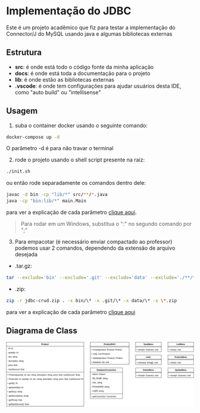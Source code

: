 # Implementação do JDBC

Este é um projeto acadêmico que fiz para testar a implementação do Connector/J do MySQL usando java e algumas bibliotecas externas

## Estrutura

- **src**: é onde está todo o código fonte da minha aplicação
- **docs**: é onde está toda a documentação para o projeto
- **lib**: é onde estão as bibliotecas externas
- **.vscode**: é onde tem configurações para ajudar usuários desta IDE, como "auto build" ou "intellisense"

## Usagem
1. suba o container docker usando o seguinte comando:

```bash
docker-compose up -d
```

O parâmetro -d é para não travar o terminal

2. rode o projeto usando o shell script presente na raiz:

```bash
./init.sh
```

ou então rode separadamente os comandos dentro dele:

```bash
javac -d bin -cp "lib/*" src/**/*.java
java -cp "bin:lib/*" main.Main
```

para ver a explicação de cada parâmetro [clique aqui](/docs/ComandoInit.md).

> Para rodar em um Windows, substitua o ":" no segundo comando por ";"

3. Para empacotar (é necessário enviar compactado ao professor) podemos usar 2 comandos, dependendo da extensão de arquivo desejada

- .tar.gz:

```bash
tar --exclude='bin' --exclude='.git' --exclude='data' --exclude='./**/*.tar.gz' -czf jdbc-crud.tar.gz .
```

- .zip:
```bash
zip -r jdbc-crud.zip . -x bin/\* -x .git/\* -x data/\* -x \*.zip
```

para ver a explicação de cada parâmetro [clique aqui](/docs/ComandoEmpacotar.md)

## Diagrama de Class 

![Diagrama de classe](/docs/uml.drawio.png)